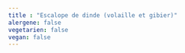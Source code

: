 ```yaml
---
title : "Escalope de dinde (volaille et gibier)"
alergene: false
vegetarien: false
vegan: false
--- 
```

